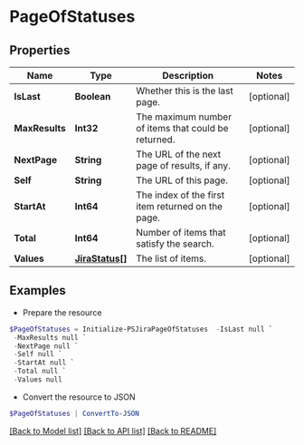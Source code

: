 # PageOfStatuses
## Properties

Name | Type | Description | Notes
------------ | ------------- | ------------- | -------------
**IsLast** | **Boolean** | Whether this is the last page. | [optional] 
**MaxResults** | **Int32** | The maximum number of items that could be returned. | [optional] 
**NextPage** | **String** | The URL of the next page of results, if any. | [optional] 
**Self** | **String** | The URL of this page. | [optional] 
**StartAt** | **Int64** | The index of the first item returned on the page. | [optional] 
**Total** | **Int64** | Number of items that satisfy the search. | [optional] 
**Values** | [**JiraStatus[]**](JiraStatus.md) | The list of items. | [optional] 

## Examples

- Prepare the resource
```powershell
$PageOfStatuses = Initialize-PSJiraPageOfStatuses  -IsLast null `
 -MaxResults null `
 -NextPage null `
 -Self null `
 -StartAt null `
 -Total null `
 -Values null
```

- Convert the resource to JSON
```powershell
$PageOfStatuses | ConvertTo-JSON
```

[[Back to Model list]](../README.md#documentation-for-models) [[Back to API list]](../README.md#documentation-for-api-endpoints) [[Back to README]](../README.md)


